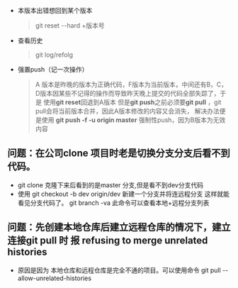  * 本版本出错想回到某个版本
    > git reset --hard +版本号
* 查看历史  
    >git log/refolg
* 强置push（记一次操作）   
    >A 版本是昨晚的版本为正确代码，F版本为当前版本，中间还有B，C，D版本因某些不记得的操作而导致昨天晚上提交的代码全部失踪了，于是
    使用**git reset**回退到A版本  但是**git push**之前必须要**git pull** ，git pull会将当前版本合并，因此A版本修改的内容又会消失，
    解决办法便是使用
    **git push -f -u origin master**
    强制性push，因为B版本为无效内容
## 问题：在公司clone 项目时老是切换分支分支后看不到代码。
* git clone  克隆下来后看到的是master 分支,但是看不到dev分支代码
* 使用  git checkout -b dev origin/dev   新建一个分支并将连远程分支 这样就能看见分支代码了。
git branch -va   此命令可以查看本地+远程分支列表
## 问题：先创建本地仓库后建立远程仓库的情况下，建立连接git pull 时 报 refusing to merge unrelated histories
* 原因是因为 本地仓库和远程仓库是完全不通的项目。可以使用命令 git pull --allow-unrelated-histories